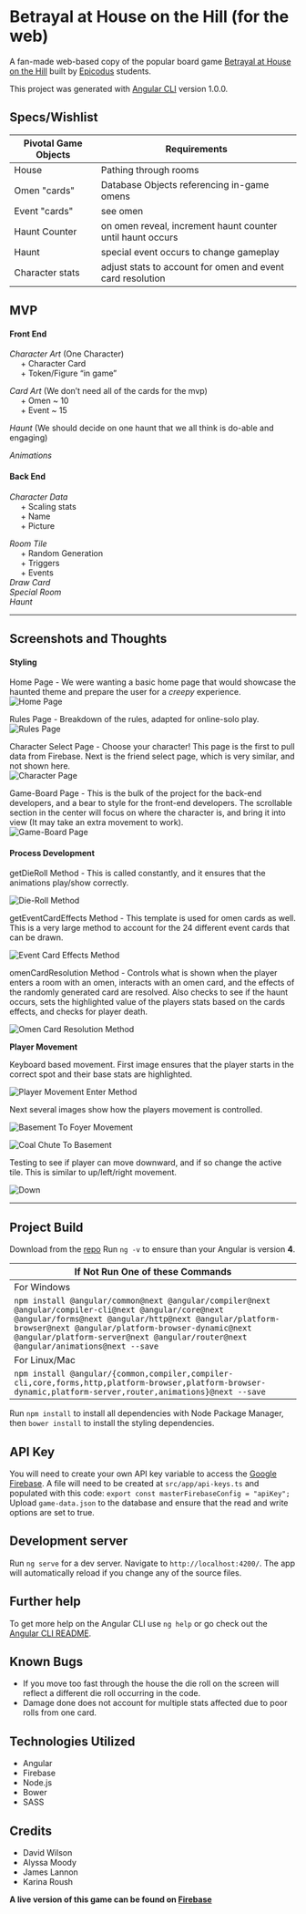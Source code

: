 # Betrayal at House on the Hill (for the web)

A fan-made web-based copy of the popular board game [Betrayal at House on the Hill](http://avalonhill.wizards.com/games/betrayal-at-house-on-the-hill) built by [Epicodus](https://www.epicodus.com/) students.

This project was generated with [Angular CLI](https://github.com/angular/angular-cli) version 1.0.0.

## Specs/Wishlist

| Pivotal Game Objects | Requirements |
|---|---|
| House | Pathing through rooms |
| Omen "cards" | Database Objects referencing in-game omens |
| Event "cards" | see omen |
| Haunt Counter | on omen reveal, increment haunt counter until haunt occurs |
| Haunt | special event occurs to change gameplay |
| Character stats | adjust stats to account for omen and event card resolution |


## MVP

#### Front End

*Character Art* (One Character) <br>
&nbsp;&nbsp;&nbsp;&nbsp; + Character Card  <br>
&nbsp;&nbsp;&nbsp;&nbsp; + Token/Figure “in game”

*Card Art* (We don’t need all of the cards for the mvp) <br>
&nbsp;&nbsp;&nbsp;&nbsp; + Omen ~ 10 <br>
&nbsp;&nbsp;&nbsp;&nbsp; + Event ~ 15

*Haunt* (We should decide on one haunt that we all think is do-able and engaging) <br>

*Animations*

#### Back End


*Character Data* <br>
&nbsp;&nbsp;&nbsp;&nbsp; + Scaling stats <br>
&nbsp;&nbsp;&nbsp;&nbsp; + Name <br>
&nbsp;&nbsp;&nbsp;&nbsp; + Picture <br>


*Room Tile* <br>
&nbsp;&nbsp;&nbsp;&nbsp; + Random Generation <br>
&nbsp;&nbsp;&nbsp;&nbsp; + Triggers <br>
&nbsp;&nbsp;&nbsp;&nbsp; + Events <br>
*Draw Card* <br>
*Special Room* <br>
*Haunt* <br>

<hr>

## Screenshots and Thoughts

#### Styling

Home Page - We were wanting a basic home page that would showcase the haunted theme and prepare the user for a *creepy* experience.<br>
![Home Page](https://github.com/GrapeSalad/Betrayal-Clone/blob/master/src/assets/img/screenshots/house4.png)


Rules Page - Breakdown of the rules, adapted for online-solo play. <br>
![Rules Page](https://github.com/GrapeSalad/Betrayal-Clone/blob/master/src/assets/img/screenshots/house3.png)

Character Select Page - Choose your character! This page is the first to pull data from Firebase. Next is the friend select page, which is very similar, and not shown here.<br>
![Character Page](https://github.com/GrapeSalad/Betrayal-Clone/blob/master/src/assets/img/screenshots/house2.png)

Game-Board Page - This is the bulk of the project for the back-end developers, and a bear to style for the front-end developers. The scrollable section in the center will focus on where the character is, and bring it into view (It may take an extra movement to work). <br>
![Game-Board Page](https://github.com/GrapeSalad/Betrayal-Clone/blob/master/src/assets/img/screenshots/house1.png)


#### Process Development

getDieRoll Method - This is called constantly, and it ensures that the animations play/show correctly.<br>

![Die-Roll Method](https://github.com/GrapeSalad/Betrayal-Clone/blob/master/src/assets/img/screenshots/getDieRollMethod.PNG) <br>

getEventCardEffects Method - This template is used for omen cards as well. This is a very large method to account for the 24 different event cards that can be drawn.<br>

![Event Card Effects Method](https://github.com/GrapeSalad/Betrayal-Clone/blob/master/src/assets/img/screenshots/EventCardEffectsMethod.PNG) <br>

omenCardResolution Method - Controls what is shown when the player enters a room with an omen, interacts with an omen card, and the effects of the randomly generated card are resolved. Also checks to see if the haunt occurs, sets the highlighted value of the players stats based on the cards effects, and checks for player death.<br>

![Omen Card Resolution Method](https://github.com/GrapeSalad/Betrayal-Clone/blob/master/src/assets/img/screenshots/OmenCardResolution.PNG) <br>

**Player Movement**

Keyboard based movement. First image ensures that the player starts in the correct spot and their base stats are highlighted. <br>

![Player Movement Enter Method](https://github.com/GrapeSalad/Betrayal-Clone/blob/master/src/assets/img/screenshots/playerMovementEnter.PNG) <br>

Next several images show how the players movement is controlled.<br>

![Basement To Foyer Movement](https://github.com/GrapeSalad/Betrayal-Clone/blob/master/src/assets/img/screenshots/basementToFoyer.PNG) <br>

![Coal Chute To Basement](https://github.com/GrapeSalad/Betrayal-Clone/blob/master/src/assets/img/screenshots/coalChuteToBasement.PNG) <br>

Testing to see if player can move downward, and if so change the active tile. This is similar to up/left/right movement.<br>

![Down](https://github.com/GrapeSalad/Betrayal-Clone/blob/master/src/assets/img/screenshots/down.PNG) <br>

<hr>

## Project Build
Download from the [repo](https://github.com/GrapeSalad/Betrayal-clone)
Run `ng -v` to ensure than your Angular is version **4**.

| If Not Run One of these Commands |
| --- |
| For Windows |
|`npm install @angular/common@next @angular/compiler@next @angular/compiler-cli@next @angular/core@next @angular/forms@next @angular/http@next @angular/platform-browser@next @angular/platform-browser-dynamic@next @angular/platform-server@next @angular/router@next @angular/animations@next --save` |
| For Linux/Mac |
|`npm install @angular/{common,compiler,compiler-cli,core,forms,http,platform-browser,platform-browser-dynamic,platform-server,router,animations}@next --save` |

Run `npm install` to install all dependencies with Node Package Manager, then `bower install` to install the styling dependencies.

## API Key

You will need to create your own API key variable to access the [Google Firebase](https://firebase.google.com).
A file will need to be created at `src/app/api-keys.ts` and populated with this code: `export const masterFirebaseConfig = "apiKey";`
Upload `game-data.json` to the database and ensure that the read and write options are set to true.

## Development server

Run `ng serve` for a dev server. Navigate to `http://localhost:4200/`. The app will automatically reload if you change any of the source files.

## Further help

To get more help on the Angular CLI use `ng help` or go check out the [Angular CLI README](https://github.com/angular/angular-cli/blob/master/README.md).

## Known Bugs

* If you move too fast through the house the die roll on the screen will reflect a different die roll occurring in the code.
* Damage done does not account for multiple stats affected due to poor rolls from one card.

## Technologies Utilized

* Angular
* Firebase
* Node.js
* Bower
* SASS

## Credits

* David Wilson
* Alyssa Moody
* James Lannon
* Karina Roush

**A live version of this game can be found on [Firebase](https://betrayal-a31a0.firebaseapp.com)**
